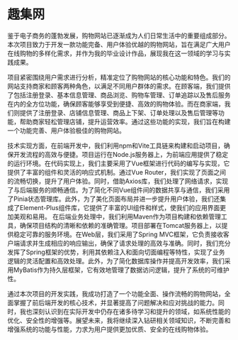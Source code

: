 # 趣集网
鉴于电子商务的蓬勃发展，购物网站已逐渐成为人们日常生活中的重要组成部分。本次项目致力于开发一款功能完备、用户体验优越的购物网站，旨在满足广大用户在线购物的多样化需求，并作为我的毕业设计作品，展现我在这一领域的学习与实践成果。

项目紧密围绕用户需求进行分析，精准定位了购物网站的核心功能和特色。我们的网站支持商家和顾客两种角色，以满足不同用户群体的需求。在顾客端，我们提供了包括注册登录、基本信息管理、商品浏览、购物车管理、订单追踪以及售后服务在内的全方位功能，确保顾客能够享受到便捷、高效的购物体验。而在商家端，我们则提供了注册登录、店铺信息管理、商品上下架、订单处理以及售后管理等功能，帮助商家轻松管理店铺，提升运营效率。通过这些功能的实现，我们旨在构建一个功能完善、用户体验极佳的购物网站。

技术实现方面，在前端开发中，我们利用npm和Vite工具链来构建和启动项目，确保开发流程的高效与便捷。项目运行在Node.js服务器上，为前端应用提供了稳定的运行环境。在代码实现上，我们主要采用了Vue框架进行代码的编写与实现，它提供了丰富的组件和灵活的响应式机制。通过Vue Router，我们实现了页面之间的流畅切换，提升了用户体验。同时，借助Axios库，我们处理了网络请求，实现了与后端服务的顺畅通信。为了简化不同Vue组件间的数据共享与通信，我们采用了Pinia状态管理库。此外，为了美化页面布局并进一步提升用户体验，我们还集成了Element-Plus组件库，它提供了丰富的UI组件和样式，使我们的应用界面更加美观和易用。
在后端业务处理中，我们利用Maven作为项目构建和依赖管理工具，确保项目结构的清晰和依赖的准确管理。项目部署在Tomcat服务器上，以提供稳定可靠的服务环境。在Web层，我们采用了Spring MVC框架，它负责接收客户端请求并生成相应的响应输出，确保了请求处理的高效与准确。同时，我们充分发挥了Spring框架的优势，利用其依赖注入和面向切面编程等特性，实现了业务逻辑的灵活配置和高效处理。此外，为了简化数据库操作并提高开发效率，我们采用MyBatis作为持久层框架，它有效地管理了数据访问逻辑，提升了系统的可维护性。

通过本次项目的开发实践，我成功打造了一个功能全面、操作流畅的购物网站，全面掌握了前后端开发的核心技术，并显著提高了问题解决和应对挑战的能力。同时，我也深刻认识到在实际开发中仍存在诸多待学习和提升的领域，如系统性能的优化、安全性的增强等。展望未来，我将继续深入钻研相关领域知识，不断完善和增强系统的功能与性能，力求为用户提供更加优质、安全的在线购物体验。
